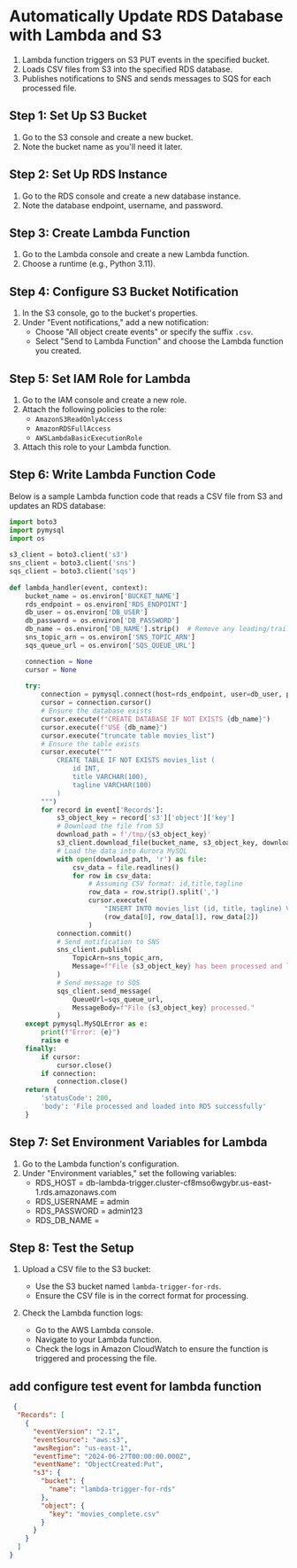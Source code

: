 # Automatically Update RDS Database with Lambda and S3

1. Lambda function triggers on S3 PUT events in the specified bucket.
2. Loads CSV files from S3 into the specified RDS database.
3. Publishes notifications to SNS and sends messages to SQS for each processed file.


## Step 1: Set Up S3 Bucket

1. Go to the S3 console and create a new bucket.
2. Note the bucket name as you'll need it later.

## Step 2: Set Up RDS Instance

1. Go to the RDS console and create a new database instance.
2. Note the database endpoint, username, and password.

## Step 3: Create Lambda Function

1. Go to the Lambda console and create a new Lambda function.
2. Choose a runtime (e.g., Python 3.11).

## Step 4: Configure S3 Bucket Notification

1. In the S3 console, go to the bucket's properties.
2. Under "Event notifications," add a new notification:
   - Choose "All object create events" or specify the suffix `.csv`.
   - Select "Send to Lambda Function" and choose the Lambda function you created.

## Step 5: Set IAM Role for Lambda

1. Go to the IAM console and create a new role.
2. Attach the following policies to the role:
   - `AmazonS3ReadOnlyAccess`
   - `AmazonRDSFullAccess`
   - `AWSLambdaBasicExecutionRole`
3. Attach this role to your Lambda function.

## Step 6: Write Lambda Function Code

Below is a sample Lambda function code that reads a CSV file from S3 and updates an RDS database:

```python
import boto3
import pymysql
import os
 
s3_client = boto3.client('s3')
sns_client = boto3.client('sns')
sqs_client = boto3.client('sqs')
 
def lambda_handler(event, context):
    bucket_name = os.environ['BUCKET_NAME']
    rds_endpoint = os.environ['RDS_ENDPOINT']
    db_user = os.environ['DB_USER']
    db_password = os.environ['DB_PASSWORD']
    db_name = os.environ['DB_NAME'].strip()  # Remove any leading/trailing spaces
    sns_topic_arn = os.environ['SNS_TOPIC_ARN']
    sqs_queue_url = os.environ['SQS_QUEUE_URL']

    connection = None
    cursor = None
 
    try:
        connection = pymysql.connect(host=rds_endpoint, user=db_user, password=db_password)
        cursor = connection.cursor()
        # Ensure the database exists
        cursor.execute(f"CREATE DATABASE IF NOT EXISTS {db_name}")
        cursor.execute(f"USE {db_name}")
        cursor.execute("truncate table movies_list")
        # Ensure the table exists
        cursor.execute("""
            CREATE TABLE IF NOT EXISTS movies_list (
                id INT,
                title VARCHAR(100),
                tagline VARCHAR(100)
            )
        """)
        for record in event['Records']:
            s3_object_key = record['s3']['object']['key']
            # Download the file from S3
            download_path = f'/tmp/{s3_object_key}'
            s3_client.download_file(bucket_name, s3_object_key, download_path)
            # Load the data into Aurora MySQL
            with open(download_path, 'r') as file:
                csv_data = file.readlines()
                for row in csv_data:
                    # Assuming CSV format: id,title,tagline
                    row_data = row.strip().split(',')
                    cursor.execute(
                        "INSERT INTO movies_list (id, title, tagline) VALUES (%s, %s, %s)",
                        (row_data[0], row_data[1], row_data[2])
                    )
            connection.commit()
            # Send notification to SNS
            sns_client.publish(
                TopicArn=sns_topic_arn,
                Message=f"File {s3_object_key} has been processed and loaded into RDS."
            )
            # Send message to SQS
            sqs_client.send_message(
                QueueUrl=sqs_queue_url,
                MessageBody=f"File {s3_object_key} processed."
            )
    except pymysql.MySQLError as e:
        print(f"Error: {e}")
        raise e
    finally:
        if cursor:
            cursor.close()
        if connection:
            connection.close()
    return {
        'statusCode': 200,
        'body': 'File processed and loaded into RDS successfully'
    }

```






## Step 7: Set Environment Variables for Lambda

1. Go to the Lambda function's configuration.
2. Under "Environment variables," set the following variables:
   - RDS_HOST = db-lambda-trigger.cluster-cf8mso6wgybr.us-east-1.rds.amazonaws.com
   - RDS_USERNAME = admin
   - RDS_PASSWORD = admin123
   - RDS_DB_NAME = <your-database-name>

## Step 8: Test the Setup

1. Upload a CSV file to the S3 bucket:
   - Use the S3 bucket named `lambda-trigger-for-rds`.
   - Ensure the CSV file is in the correct format for processing.
   
2. Check the Lambda function logs:
   - Go to the AWS Lambda console.
   - Navigate to your Lambda function.
   - Check the logs in Amazon CloudWatch to ensure the function is triggered and processing the file.

## add configure test event for lambda function  


```json
 {
  "Records": [
    {
      "eventVersion": "2.1",
      "eventSource": "aws:s3",
      "awsRegion": "us-east-1",
      "eventTime": "2024-06-27T00:00:00.000Z",
      "eventName": "ObjectCreated:Put",
      "s3": {
        "bucket": {
          "name": "lambda-trigger-for-rds"
        },
        "object": {
          "key": "movies_complete.csv"
        }
      }
    }
  ]
}

```
